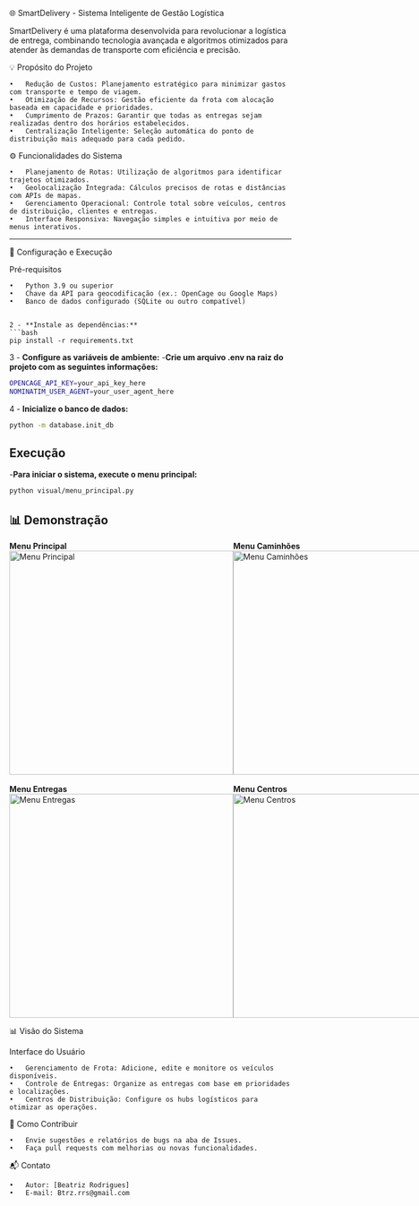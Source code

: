 🌐 SmartDelivery - Sistema Inteligente de Gestão Logística

SmartDelivery é uma plataforma desenvolvida para revolucionar a logística de entrega, combinando tecnologia avançada e algoritmos otimizados para atender às demandas de transporte com eficiência e precisão.

💡 Propósito do Projeto

	•	Redução de Custos: Planejamento estratégico para minimizar gastos com transporte e tempo de viagem.
	•	Otimização de Recursos: Gestão eficiente da frota com alocação baseada em capacidade e prioridades.
	•	Cumprimento de Prazos: Garantir que todas as entregas sejam realizadas dentro dos horários estabelecidos.
	•	Centralização Inteligente: Seleção automática do ponto de distribuição mais adequado para cada pedido.

⚙️ Funcionalidades do Sistema

	•	Planejamento de Rotas: Utilização de algoritmos para identificar trajetos otimizados.
	•	Geolocalização Integrada: Cálculos precisos de rotas e distâncias com APIs de mapas.
	•	Gerenciamento Operacional: Controle total sobre veículos, centros de distribuição, clientes e entregas.
	•	Interface Responsiva: Navegação simples e intuitiva por meio de menus interativos.

---

🔧 Configuração e Execução

Pré-requisitos

	•	Python 3.9 ou superior
	•	Chave da API para geocodificação (ex.: OpenCage ou Google Maps)
	•	Banco de dados configurado (SQLite ou outro compatível)
```

2 - **Instale as dependências:**
```bash
pip install -r requirements.txt
```

3 - **Configure as variáveis de ambiente:**
-**Crie um arquivo .env na raiz do projeto com as seguintes informações:**
```bash
OPENCAGE_API_KEY=your_api_key_here
NOMINATIM_USER_AGENT=your_user_agent_here
```

4 - **Inicialize o banco de dados:**
```bash
python -m database.init_db
```

## Execução
-**Para iniciar o sistema, execute o menu principal:**
```bash
python visual/menu_principal.py
```

## 📊 Demonstração
<div style="display: flex; justify-content: space-around;">
  <div>
    <strong>Menu Principal</strong><br>
    <img src="image/principal.png" alt="Menu Principal" width="400"/>
  </div>
  <div>
    <strong>Menu Caminhões</strong><br>
    <img src="image/caminhoes.png" alt="Menu Caminhões" width="400"/>
  </div>
  <div>
    <strong>Menu Clientes</strong><br>
    <img src="image/clientes.png" alt="Menu Clientes" width="400"/>
  </div>
</div>
<br>
<div style="display: flex; justify-content: space-around;">
  <div>
    <strong>Menu Entregas</strong><br>
    <img src="image/entregas.png" alt="Menu Entregas" width="400"/>
  </div>
  <div>
    <strong>Menu Centros</strong><br>
    <img src="image/centros.png" alt="Menu Centros" width="400"/>
  </div>
</div>

📊 Visão do Sistema

Interface do Usuário

	•	Gerenciamento de Frota: Adicione, edite e monitore os veículos disponíveis.
	•	Controle de Entregas: Organize as entregas com base em prioridades e localizações.
	•	Centros de Distribuição: Configure os hubs logísticos para otimizar as operações.

🤝 Como Contribuir

	•	Envie sugestões e relatórios de bugs na aba de Issues.
	•	Faça pull requests com melhorias ou novas funcionalidades.

📬 Contato

	•	Autor: [Beatriz Rodrigues]
	•	E-mail: Btrz.rrs@gmail.com




